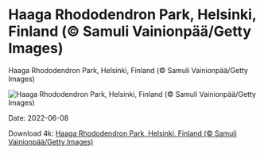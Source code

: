 # Haaga Rhododendron Park, Helsinki, Finland (© Samuli Vainionpää/Getty Images)

Haaga Rhododendron Park, Helsinki, Finland (© Samuli Vainionpää/Getty Images)

![Haaga Rhododendron Park, Helsinki, Finland (© Samuli Vainionpää/Getty Images)](https://bing.com/th?id=OHR.HaagaRhododendron_EN-US7190183460_UHD.jpg&w=1024&h=576)

Date: 2022-06-08

Download 4k: [Haaga Rhododendron Park, Helsinki, Finland (© Samuli Vainionpää/Getty Images)](https://bing.com/th?id=OHR.HaagaRhododendron_EN-US7190183460_UHD.jpg)


